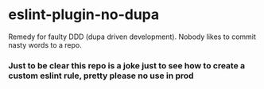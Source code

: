 # eslint-plugin-no-dupa

Remedy for faulty DDD (dupa driven development). Nobody likes to commit nasty words to a repo.

### Just to be clear this repo is a joke just to see how to create a custom eslint rule, pretty please no use in prod
